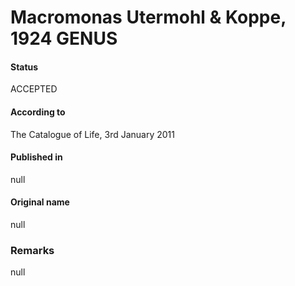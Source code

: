 Macromonas Utermohl & Koppe, 1924 GENUS
=======

#### Status
ACCEPTED

#### According to
The Catalogue of Life, 3rd January 2011

#### Published in
null

#### Original name
null

### Remarks
null